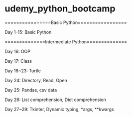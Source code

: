 # udemy_python_bootcamp
================Basic Python=================

Day 1-15: Basic Python



==============Intermediate Python==============

Day 16: OOP

Day 17: Class

Day 18~23: Turtle
  
Day 24: Directory, Read, Open
  
Day 25: Pandas, csv data

Day 26: List comprehension, Dict comprehension

Day 27~29: Tkinter, Dynamic typing, *args, **kwargs
